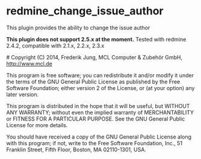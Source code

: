 redmine_change_issue_author
===========================

This plugin provides the ability to change the issue author

**This plugin does not support 2.5.x at the moment.**
Tested with redmine 2.4.2, compatible with 2.1.x, 2.2.x, 2.3.x


\# Copyright (C) 2014, Frederik Jung, MCL Computer & Zubehör GmbH,  http://www.mcl.de

This program is free software; you can redistribute it and/or
modify it under the terms of the GNU General Public License
as published by the Free Software Foundation; either version 2
of the License, or (at your option) any later version.

This program is distributed in the hope that it will be useful,
but WITHOUT ANY WARRANTY; without even the implied warranty of
MERCHANTABILITY or FITNESS FOR A PARTICULAR PURPOSE.  See the
GNU General Public License for more details.

You should have received a copy of the GNU General Public License
along with this program; if not, write to the Free Software
Foundation, Inc., 51 Franklin Street, Fifth Floor, Boston, MA  02110-1301, USA.
